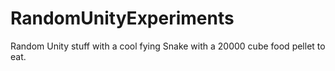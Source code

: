 # RandomUnityExperiments
Random Unity stuff with a cool fying Snake with a 20000 cube food pellet to eat.

